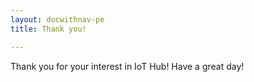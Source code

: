 ```yaml
---
layout: docwithnav-pe
title: Thank you!

---
```


Thank you for your interest in IoT Hub! Have a great day!
